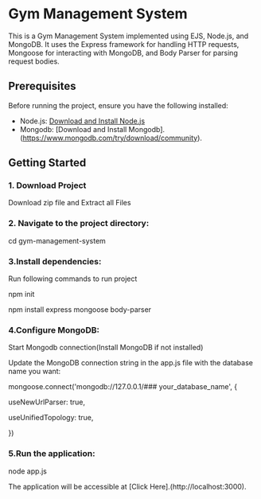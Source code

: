 # Gym Management System

This is a Gym Management System implemented using EJS, Node.js, and MongoDB. It uses the Express framework for handling HTTP requests, Mongoose for interacting with MongoDB, and Body Parser for parsing request bodies.

## Prerequisites

Before running the project, ensure you have the following installed:

- Node.js: [Download and Install Node.js](https://nodejs.org/)
- Mongodb: [Download and Install Mongodb].(https://www.mongodb.com/try/download/community).

## Getting Started



### 1. Download Project
   
Download zip file and Extract all Files

### 2. Navigate to the project directory:

cd gym-management-system


### 3.Install dependencies:
Run following commands to run project

npm init

npm install express mongoose body-parser


### 4.Configure MongoDB:

Start Mongodb connection(Install MongoDB if not installed)

Update the MongoDB connection string in the app.js file with the database name you want:


mongoose.connect('mongodb://127.0.0.1/### your_database_name', {

  useNewUrlParser: true,
  
  useUnifiedTopology: true,
  
})


### 5.Run the application:

node app.js

The application will be accessible at [Click Here].(http://localhost:3000).
